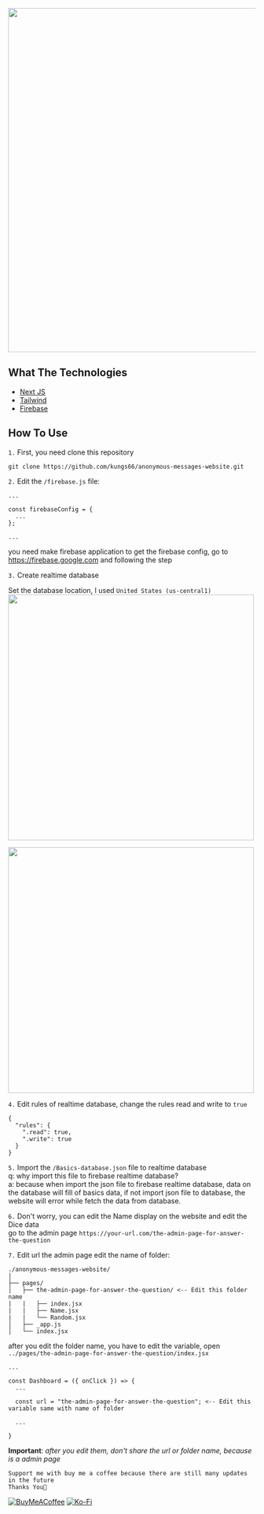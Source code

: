 <div>
<img src="https://user-images.githubusercontent.com/79618538/208278696-3da631b3-a7fc-4178-bd29-31743571ccfe.png" width="700" />
</div>

## What The Technologies
<ul>
  <li>
    <a href="https://nextjs.org" target="_blank">Next JS</a>
  </li>
  <li>
    <a href="https://tailwindcss.com" target="_blank">Tailwind</a>
  </li>
  <li>
    <a href="https://firebase.google.com" target="_blank">Firebase</a>
  </li>
</ul>


## How To Use
`1.` First, you need clone this repository 
```
git clone https://github.com/kungs66/anonymous-messages-website.git
```

`2.` Edit the ``/firebase.js`` file:
```
...

const firebaseConfig = {
  ...
};

...

```
you need make firebase application to get the firebase config, go to https://firebase.google.com and following the step


`3.` Create realtime database

Set the database location, I used ``United States (us-central1)``
<br>
<img src="https://user-images.githubusercontent.com/79618538/208272066-d0738738-2680-4ad1-b049-0fa65b91cbcc.png" width="500" />

<img src="https://user-images.githubusercontent.com/79618538/208272230-8561c19a-f2b3-4900-8de5-da54637bd415.png" width="500" />


`4.` Edit rules of realtime database, change the rules read and write to `true`
```
{
  "rules": {
    ".read": true,
    ".write": true
  }
}
```


`5.` Import the ``/Basics-database.json`` file to realtime database <br>
  q: why import this file to firebase realtime database? <br>
  a: because when import the json file to firebase realtime database, data on the database will fill of basics data, if not import json file to database, the website will error while fetch the data from database.


`6.` Don't worry, you can edit the Name display on the website and edit the Dice data <br>
go to the admin page `https://your-url.com/the-admin-page-for-answer-the-question`


`7.` Edit url the admin page
edit the name of folder:
```
./anonymous-messages-website/
│
├── pages/
│   ├── the-admin-page-for-answer-the-question/ <-- Edit this folder name
|   |   ├── index.jsx
|   |   ├── Name.jsx
|   |   └── Random.jsx
│   ├── _app.js
│   └── index.jsx
```
after you edit the folder name, you have to edit the variable, open ``../pages/the-admin-page-for-answer-the-question/index.jsx`` 
```
...

const Dashboard = ({ onClick }) => {
  ...

  const url = "the-admin-page-for-answer-the-question"; <-- Edit this variable same with name of folder

  ...

}
```
**Important**: *after you edit them, don't share the url or folder name, because is a admin page*

```
Support me with buy me a coffee because there are still many updates in the future
Thanks You🤗
```
[![BuyMeACoffee](https://img.shields.io/badge/Buy%20Me%20a%20Coffee-ffdd00?style=for-the-badge&logo=buy-me-a-coffee&logoColor=black)](https://buymeacoffee.com/https://www.buymeacoffee.com/kakoeng221X) [![Ko-Fi](https://img.shields.io/badge/Ko--fi-F16061?style=for-the-badge&logo=ko-fi&logoColor=white)](https://ko-fi.com/http://ko-fi.com/kungs) 
